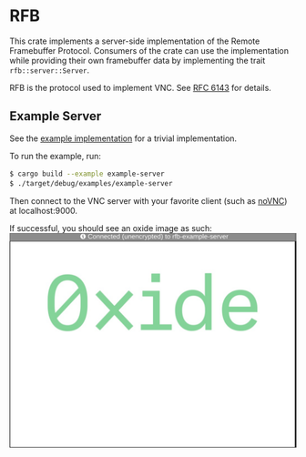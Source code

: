 # RFB

This crate implements a server-side implementation of the Remote Framebuffer Protocol. Consumers of the crate can use the implementation while providing their own framebuffer data by implementing the trait `rfb::server::Server`.

RFB is the protocol used to implement VNC. See [RFC 6143](https://www.rfc-editor.org/rfc/rfc6143.html) for details.

## Example Server

See the [example implementation](examples/server.rs) for a trivial implementation.

To run the example, run:
```bash
$ cargo build --example example-server
$ ./target/debug/examples/example-server
```

Then connect to the VNC server with your favorite client (such as [noVNC](https://github.com/novnc/noVNC)) at localhost:9000.

If successful, you should see an oxide image as such:
![example display with noVNC](./example-server.png)

